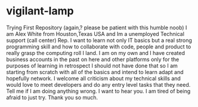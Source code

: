 # vigilant-lamp
Trying First Repository (again,? please be patient with this humble noob)
I am Alex White from Houston,Texas USA and Im a unemployed Technical support (call center) Rep. 
I want to learn not only IT basics but a real strong programming skill and how to collaborate with code, people and product to really grasp the computing roll I land. I am on my own and I have created business accounts in the past on here and other platforms only for the purposes of learning in retrospect I should not have done that so I am starting from scratch with all of the basics and intend to learn adapt and hopefully network. 
I welcome all criticism about my technical skills and would love to meet developers and do any entry level tasks that they need. 
Tell me if I am doing anything wrong. I want to hear you.
I am tired of being afraid to just try.
Thank you so much. 
